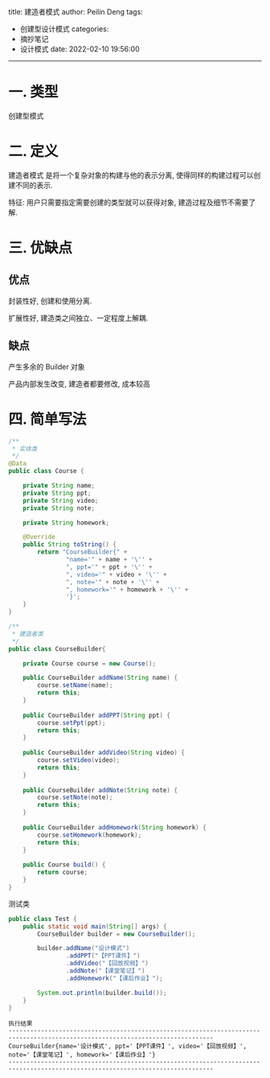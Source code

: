 title: 建造者模式
author: Peilin Deng
tags:
  - 创建型设计模式
categories:
  - 摘抄笔记
  - 设计模式
date: 2022-02-10 19:56:00
---
# 一. 类型
创建型模式

# 二. 定义
建造者模式 是将一个复杂对象的构建与他的表示分离, 使得同样的构建过程可以创建不同的表示. 

特征: 用户只需要指定需要创建的类型就可以获得对象, 建造过程及细节不需要了解.

# 三. 优缺点
## 优点
封装性好, 创建和使用分离.

扩展性好, 建造类之间独立、一定程度上解耦.

## 缺点
产生多余的 Builder 对象

产品内部发生改变, 建造者都要修改, 成本较高

# 四. 简单写法
```java
/**
 * 实体类
 */
@Data
public class Course {

    private String name;
    private String ppt;
    private String video;
    private String note;

    private String homework;

    @Override
    public String toString() {
        return "CourseBuilder{" +
                "name='" + name + '\'' +
                ", ppt='" + ppt + '\'' +
                ", video='" + video + '\'' +
                ", note='" + note + '\'' +
                ", homework='" + homework + '\'' +
                '}';
    }
}
```
```java
/**
 * 建造者类
 */
public class CourseBuilder{

    private Course course = new Course();

    public CourseBuilder addName(String name) {
        course.setName(name);
        return this;
    }
    
    public CourseBuilder addPPT(String ppt) {
        course.setPpt(ppt);
        return this;
    }
    
    public CourseBuilder addVideo(String video) {
        course.setVideo(video);
        return this;
    }
    
    public CourseBuilder addNote(String note) {
        course.setNote(note);
        return this;
    }
    
    public CourseBuilder addHomework(String homework) {
        course.setHomework(homework);
        return this;
    }
    
    public Course build() {
        return course;
    }
}
```
测试类
```java
public class Test {
    public static void main(String[] args) {
        CourseBuilder builder = new CourseBuilder();

        builder.addName("设计模式")
                .addPPT("【PPT课件】")
                .addVideo("【回放视频】")
                .addNote("【课堂笔记】")
                .addHomework("【课后作业】");

        System.out.println(builder.build());
    }
}
```
```
执行结果
-------------------------------------------------------------------------------------------------------------------------------
CourseBuilder{name='设计模式', ppt='【PPT课件】', video='【回放视频】', note='【课堂笔记】', homework='【课后作业】'}
-------------------------------------------------------------------------------------------------------------------------------

```